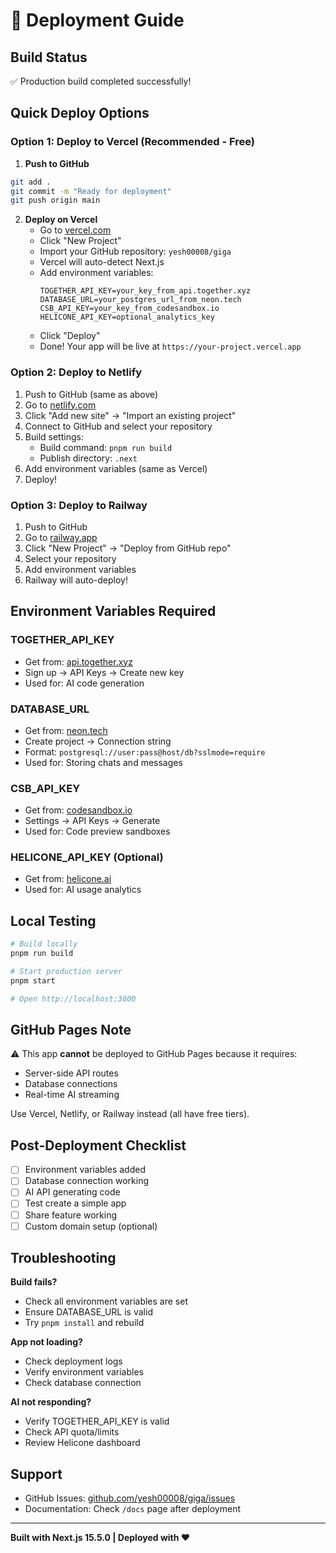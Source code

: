 # 🚀 Deployment Guide

## Build Status
✅ Production build completed successfully!

## Quick Deploy Options

### Option 1: Deploy to Vercel (Recommended - Free)

1. **Push to GitHub**
```bash
git add .
git commit -m "Ready for deployment"
git push origin main
```

2. **Deploy on Vercel**
   - Go to [vercel.com](https://vercel.com)
   - Click "New Project"
   - Import your GitHub repository: `yesh00008/giga`
   - Vercel will auto-detect Next.js
   - Add environment variables:
     ```
     TOGETHER_API_KEY=your_key_from_api.together.xyz
     DATABASE_URL=your_postgres_url_from_neon.tech
     CSB_API_KEY=your_key_from_codesandbox.io
     HELICONE_API_KEY=optional_analytics_key
     ```
   - Click "Deploy"
   - Done! Your app will be live at `https://your-project.vercel.app`

### Option 2: Deploy to Netlify

1. Push to GitHub (same as above)
2. Go to [netlify.com](https://netlify.com)
3. Click "Add new site" → "Import an existing project"
4. Connect to GitHub and select your repository
5. Build settings:
   - Build command: `pnpm run build`
   - Publish directory: `.next`
6. Add environment variables (same as Vercel)
7. Deploy!

### Option 3: Deploy to Railway

1. Push to GitHub
2. Go to [railway.app](https://railway.app)
3. Click "New Project" → "Deploy from GitHub repo"
4. Select your repository
5. Add environment variables
6. Railway will auto-deploy!

## Environment Variables Required

### TOGETHER_API_KEY
- Get from: [api.together.xyz](https://api.together.xyz)
- Sign up → API Keys → Create new key
- Used for: AI code generation

### DATABASE_URL
- Get from: [neon.tech](https://neon.tech)
- Create project → Connection string
- Format: `postgresql://user:pass@host/db?sslmode=require`
- Used for: Storing chats and messages

### CSB_API_KEY
- Get from: [codesandbox.io](https://codesandbox.io)
- Settings → API Keys → Generate
- Used for: Code preview sandboxes

### HELICONE_API_KEY (Optional)
- Get from: [helicone.ai](https://helicone.ai)
- Used for: AI usage analytics

## Local Testing

```bash
# Build locally
pnpm run build

# Start production server
pnpm start

# Open http://localhost:3000
```

## GitHub Pages Note

⚠️ This app **cannot** be deployed to GitHub Pages because it requires:
- Server-side API routes
- Database connections
- Real-time AI streaming

Use Vercel, Netlify, or Railway instead (all have free tiers).

## Post-Deployment Checklist

- [ ] Environment variables added
- [ ] Database connection working
- [ ] AI API generating code
- [ ] Test create a simple app
- [ ] Share feature working
- [ ] Custom domain setup (optional)

## Troubleshooting

**Build fails?**
- Check all environment variables are set
- Ensure DATABASE_URL is valid
- Try `pnpm install` and rebuild

**App not loading?**
- Check deployment logs
- Verify environment variables
- Check database connection

**AI not responding?**
- Verify TOGETHER_API_KEY is valid
- Check API quota/limits
- Review Helicone dashboard

## Support

- GitHub Issues: [github.com/yesh00008/giga/issues](https://github.com/yesh00008/giga/issues)
- Documentation: Check `/docs` page after deployment

---

**Built with Next.js 15.5.0 | Deployed with ❤️**
